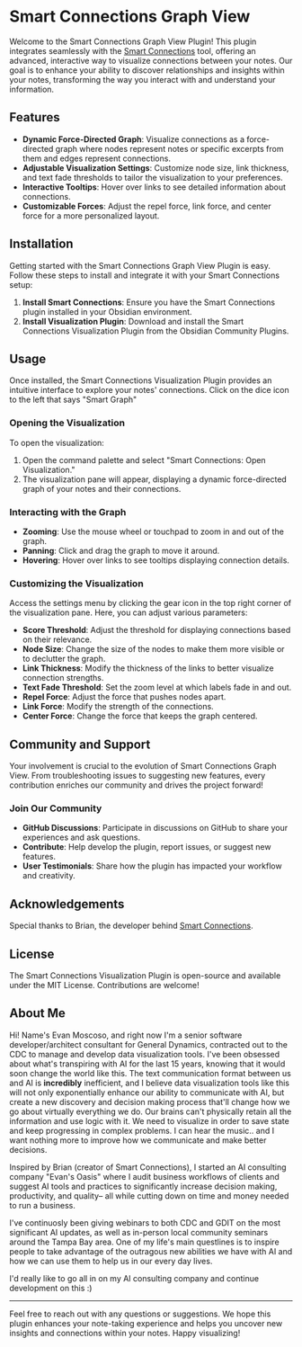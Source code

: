 # Smart Connections Graph View

Welcome to the Smart Connections Graph View Plugin! This plugin integrates seamlessly with the [Smart Connections](https://github.com/brianpetro/obsidian-smart-connections) tool, offering an advanced, interactive way to visualize connections between your notes. Our goal is to enhance your ability to discover relationships and insights within your notes, transforming the way you interact with and understand your information.

## Features

- **Dynamic Force-Directed Graph**: Visualize connections as a force-directed graph where nodes represent notes or specific excerpts from them and edges represent connections.
- **Adjustable Visualization Settings**: Customize node size, link thickness, and text fade thresholds to tailor the visualization to your preferences.
- **Interactive Tooltips**: Hover over links to see detailed information about connections.
- **Customizable Forces**: Adjust the repel force, link force, and center force for a more personalized layout.

## Installation

Getting started with the Smart Connections Graph View Plugin is easy. Follow these steps to install and integrate it with your Smart Connections setup:

1. **Install Smart Connections**: Ensure you have the Smart Connections plugin installed in your Obsidian environment.
2. **Install Visualization Plugin**: Download and install the Smart Connections Visualization Plugin from the Obsidian Community Plugins.

## Usage

Once installed, the Smart Connections Visualization Plugin provides an intuitive interface to explore your notes' connections.  Click on the dice icon to the left that says "Smart Graph"

### Opening the Visualization

To open the visualization:

1. Open the command palette and select "Smart Connections: Open Visualization."
2. The visualization pane will appear, displaying a dynamic force-directed graph of your notes and their connections.

### Interacting with the Graph

- **Zooming**: Use the mouse wheel or touchpad to zoom in and out of the graph.
- **Panning**: Click and drag the graph to move it around.
- **Hovering**: Hover over links to see tooltips displaying connection details.

### Customizing the Visualization

Access the settings menu by clicking the gear icon in the top right corner of the visualization pane. Here, you can adjust various parameters:

- **Score Threshold**: Adjust the threshold for displaying connections based on their relevance.
- **Node Size**: Change the size of the nodes to make them more visible or to declutter the graph.
- **Link Thickness**: Modify the thickness of the links to better visualize connection strengths.
- **Text Fade Threshold**: Set the zoom level at which labels fade in and out.
- **Repel Force**: Adjust the force that pushes nodes apart.
- **Link Force**: Modify the strength of the connections.
- **Center Force**: Change the force that keeps the graph centered.


## Community and Support

Your involvement is crucial to the evolution of Smart Connections Graph View. From troubleshooting issues to suggesting new features, every contribution enriches our community and drives the project forward! 

### Join Our Community

- **GitHub Discussions**: Participate in discussions on GitHub to share your experiences and ask questions.
- **Contribute**: Help develop the plugin, report issues, or suggest new features.
- **User Testimonials**: Share how the plugin has impacted your workflow and creativity.

## Acknowledgements

Special thanks to Brian, the developer behind [Smart Connections](https://github.com/brianpetro/obsidian-smart-connections). 

## License

The Smart Connections Visualization Plugin is open-source and available under the MIT License. Contributions are welcome!

## About Me

Hi! Name's Evan Moscoso, and right now I'm a senior software developer/architect consultant for General Dynamics, contracted out to the CDC to manage and develop data visualization tools.  I've been obsessed about what's transpiring with AI for the last 15 years, knowing that it would soon change the world like this.  The text communication format between us and AI is **incredibly** inefficient, and I believe data visualization tools like this will not only exponentially enhance our ability to communicate with AI, but create a new discovery and decision making process that'll change how we go about virtually everything we do.  Our brains can't physically retain all the information and use logic with it.  We need to visualize in order to save state and keep progressing in complex problems.  I can hear the music.. and I want nothing more to improve how we communicate and make better decisions.  

Inspired by Brian (creator of Smart Connections), I started an AI consulting company "Evan's Oasis" where I audit business workflows of clients and suggest AI tools and practices to significantly increase decision making, productivity, and quality– all while cutting down on time and money needed to run a business.  

I've continuosly been giving webinars to both CDC and GDIT on the most significant AI updates, as well as in-person local community seminars around the Tampa Bay area. 
One of my life's main questlines is to inspire people to take advantage of the outragous new abilities we have with AI and how we can use them to help us in our every day lives.

I'd really like to go all in on my AI consulting company and continue development on this :)

---

Feel free to reach out with any questions or suggestions. We hope this plugin enhances your note-taking experience and helps you uncover new insights and connections within your notes. Happy visualizing!
